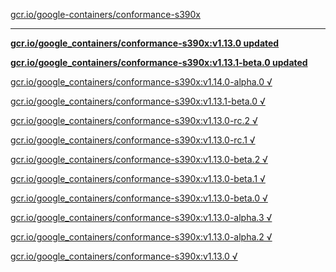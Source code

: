 [gcr.io/google-containers/conformance-s390x](https://hub.docker.com/r/sqeven/conformance-s390x/tags/) 

----
**[gcr.io/google_containers/conformance-s390x:v1.13.0 updated](https://hub.docker.com/r/sqeven/conformance-s390x/tags/)**

**[gcr.io/google_containers/conformance-s390x:v1.13.1-beta.0 updated](https://hub.docker.com/r/sqeven/conformance-s390x/tags/)**

[gcr.io/google_containers/conformance-s390x:v1.14.0-alpha.0 √](https://hub.docker.com/r/sqeven/conformance-s390x/tags/)

[gcr.io/google_containers/conformance-s390x:v1.13.1-beta.0 √](https://hub.docker.com/r/sqeven/conformance-s390x/tags/)

[gcr.io/google_containers/conformance-s390x:v1.13.0-rc.2 √](https://hub.docker.com/r/sqeven/conformance-s390x/tags/)

[gcr.io/google_containers/conformance-s390x:v1.13.0-rc.1 √](https://hub.docker.com/r/sqeven/conformance-s390x/tags/)

[gcr.io/google_containers/conformance-s390x:v1.13.0-beta.2 √](https://hub.docker.com/r/sqeven/conformance-s390x/tags/)

[gcr.io/google_containers/conformance-s390x:v1.13.0-beta.1 √](https://hub.docker.com/r/sqeven/conformance-s390x/tags/)

[gcr.io/google_containers/conformance-s390x:v1.13.0-beta.0 √](https://hub.docker.com/r/sqeven/conformance-s390x/tags/)

[gcr.io/google_containers/conformance-s390x:v1.13.0-alpha.3 √](https://hub.docker.com/r/sqeven/conformance-s390x/tags/)

[gcr.io/google_containers/conformance-s390x:v1.13.0-alpha.2 √](https://hub.docker.com/r/sqeven/conformance-s390x/tags/)

[gcr.io/google_containers/conformance-s390x:v1.13.0 √](https://hub.docker.com/r/sqeven/conformance-s390x/tags/)

